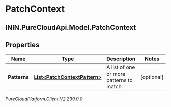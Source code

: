 # PatchContext

## ININ.PureCloudApi.Model.PatchContext

## Properties

|Name | Type | Description | Notes|
|------------ | ------------- | ------------- | -------------|
| **Patterns** | [**List&lt;PatchContextPattern&gt;**](PatchContextPattern) | A list of one or more patterns to match. | [optional] |



_PureCloudPlatform.Client.V2 239.0.0_
